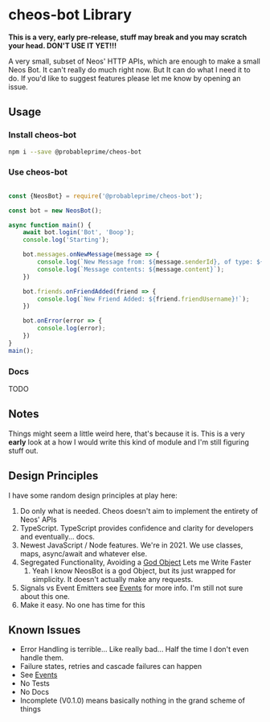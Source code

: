 # cheos-bot Library

**This is a very, early pre-release, stuff may break and you may scratch your head. DON'T USE IT YET!!!**

A very small, subset of Neos' HTTP APIs, which are enough to make a small Neos Bot. It can't really do much right now. But It can do what I need it to do. If you'd like to suggest features please let me know by opening an issue.


## Usage

### Install cheos-bot

```bash
npm i --save @probableprime/cheos-bot
```

### Use cheos-bot

```javascript

const {NeosBot} = require('@probableprime/cheos-bot');

const bot = new NeosBot();

async function main() {
    await bot.login('Bot', 'Boop');
    console.log('Starting');

    bot.messages.onNewMessage(message => {
        console.log(`New Message from: ${message.senderId}, of type: ${message.messageType}`);
        console.log(`Message contents: ${message.content}`);
    })

    bot.friends.onFriendAdded(friend => {
        console.log(`New Friend Added: ${friend.friendUsername}!`);
    })

    bot.onError(error => {
        console.log(error);
    })
}
main();
```

### Docs

TODO

## Notes

Things might seem a little weird here, that's because it is. This is a very **early** look at a how I would write this kind of module and I'm still figuring stuff out.

## Design Principles

I have some random design principles at play here:

1. Do only what is needed. Cheos doesn't aim to implement the entirety of Neos' APIs
1. TypeScript. TypeScript provides confidence and clarity for developers and eventually... docs.
1. Newest JavaScript / Node features. We're in 2021. We use classes, maps, async/await and whatever else.
1. Segregated Functionality, Avoiding a [God Object](https://en.wikipedia.org/wiki/God_object) Lets me Write Faster
   1. Yeah I know NeosBot is a god Object, but its just wrapped for simplicity. It doesn't actually make any requests.
1. Signals vs Event Emitters see [Events](docs/events.md) for more info. I'm still not sure about this one.
1. Make it easy. No one has time for this

## Known Issues

- Error Handling is terrible... Like really bad... Half the time I don't even handle them.
- Failure states, retries and cascade failures can happen
- See [Events](docs/events.md)
- No Tests
- No Docs
- Incomplete (V0.1.0) means basically nothing in the grand scheme of things
